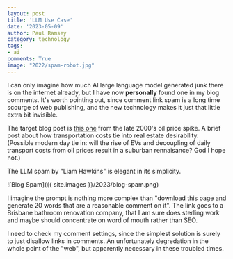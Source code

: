 ```yaml
---
layout: post
title: 'LLM Use Case'
date: '2023-05-09'
author: Paul Ramsey
category: technology
tags:
- ai
comments: True
image: "2022/spam-robot.jpg"
---
```


I can only imagine how much AI large language model generated junk there is on the internet already, but I have now **personally** found one in my blog comments. It's worth pointing out, since comment link spam is a long time scourge of web publishing, and the new technology makes it just that little extra bit invisible.

The target blog post is [this one](/2008/05/feel-burn.html) from the late 2000's oil price spike. A brief post about how transportation costs tie into real estate desirability. (Possible modern day tie in: will the rise of EVs and decoupling of daily transport costs from oil prices result in a suburban rennaisance? God I hope not.)

The LLM spam by "Liam Hawkins" is elegant in its simplicity.

![Blog Spam]({{ site.images }}/2023/blog-spam.png)

I imagine the prompt is nothing more complex than "download this page and generate 20 words that are a reasonable comment on it". The link goes to a Brisbane bathroom renovation company, that I am sure does sterling work and maybe should concentrate on word of mouth rather than SEO.

I need to check my comment settings, since the simplest solution is surely to just disallow links in comments. An unfortunately degredation in the whole point of the "web", but apparently necessary in these troubled times.

